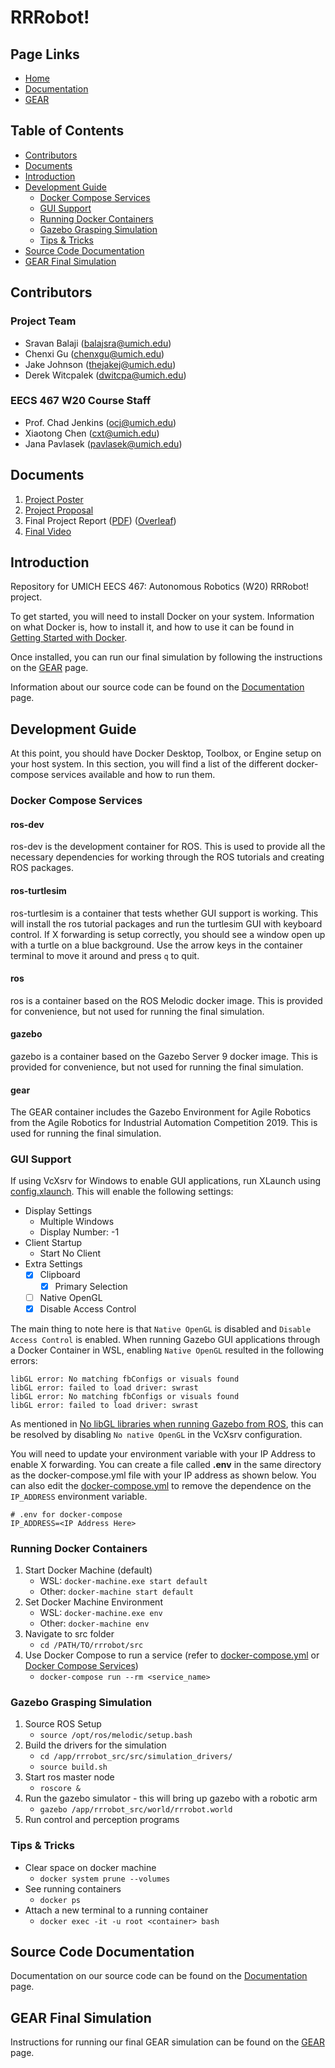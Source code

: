 # RRRobot! <!-- omit in toc -->

## Page Links <!-- omit in toc -->
- [Home](home.md)
- [Documentation](documentation.md)
- [GEAR](gear.md)

## Table of Contents <!-- omit in toc -->
- [Contributors](#contributors)
- [Documents](#documents)
- [Introduction](#introduction)
- [Development Guide](#development-guide)
  - [Docker Compose Services](#docker-compose-services)
  - [GUI Support](#gui-support)
  - [Running Docker Containers](#running-docker-containers)
  - [Gazebo Grasping Simulation](#gazebo-grasping-simulation)
  - [Tips & Tricks](#tips--tricks)
- [Source Code Documentation](#source-code-documentation)
- [GEAR Final Simulation](#gear-final-simulation)

## Contributors

### Project Team <!-- omit in toc -->

- Sravan Balaji ([balajsra@umich.edu](mailto:balajsra@umich.edu))
- Chenxi Gu ([chenxgu@umich.edu](mailto:chenxgu@umich.edu))
- Jake Johnson ([thejakej@umich.edu](mailto:thejakej@umich.edu))
- Derek Witcpalek ([dwitcpa@umich.edu](mailto:dwitcpa@umich.edu))

### EECS 467 W20 Course Staff <!-- omit in toc -->

- Prof. Chad Jenkins ([ocj@umich.edu](mailto:ocj@umich.edu))
- Xiaotong Chen ([cxt@umich.edu](mailto:cxt@umich.edu))
- Jana Pavlasek ([pavlasek@umich.edu](mailto:pavlasek@umich.edu))

## Documents

1. [Project Poster](1.%20Project%20Poster.pdf)
2. [Project Proposal](2.%20Project%20Proposal.pdf)
3. Final Project Report ([PDF](3.%20Final%20Report.pdf)) ([Overleaf](https://www.overleaf.com/read/ncvksrzpvbmr))
4. [Final Video](https://youtu.be/8zPHrQUhbwU)

## Introduction

Repository for UMICH EECS 467: Autonomous Robotics (W20) RRRobot! project.

To get started, you will need to install Docker on your system. Information on what Docker is, how to install it, and how to use it can be found in [Getting Started with Docker](https://sravanbalaji.com/Web%20Pages/blog_docker.html).

Once installed, you can run our final simulation by following the instructions on the [GEAR](gear.md) page.

Information about our source code can be found on the [Documentation](documentation.md) page.

## Development Guide

At this point, you should have Docker Desktop, Toolbox, or Engine setup on your host system. In this section, you will find a list of the different docker-compose services available and how to run them.

### Docker Compose Services

#### ros-dev <!-- omit in toc -->

ros-dev is the development container for ROS. This is used to provide all the necessary dependencies for working through the ROS tutorials and creating ROS packages.

#### ros-turtlesim <!-- omit in toc -->

ros-turtlesim is a container that tests whether GUI support is working. This will install the ros tutorial packages and run the turtlesim GUI with keyboard control. If X forwarding is setup correctly, you should see a window open up with a turtle on a blue background. Use the arrow keys in the container terminal to move it around and press `q` to quit.

#### ros <!-- omit in toc -->

ros is a container based on the ROS Melodic docker image. This is provided for convenience, but not used for running the final simulation.

#### gazebo <!-- omit in toc -->

gazebo is a container based on the Gazebo Server 9 docker image. This is provided for convenience, but not used for running the final simulation.

#### gear <!-- omit in toc -->

The GEAR container includes the Gazebo Environment for Agile Robotics from the Agile Robotics for Industrial Automation Competition 2019. This is used for running the final simulation.

### GUI Support

If using VcXsrv for Windows to enable GUI applications, run XLaunch using [config.xlaunch](https://github.com/EECS-467-W20-RRRobot-Project/RRRobot/blob/master/utils/config.xlaunch). This will enable the following settings:

- Display Settings
  - Multiple Windows
  - Display Number: -1
- Client Startup
  - Start No Client
- Extra Settings
  - [x] Clipboard
    - [x] Primary Selection
  - [ ] Native OpenGL
  - [x] Disable Access Control

The main thing to note here is that `Native OpenGL` is disabled and `Disable Access Control` is enabled. When running Gazebo GUI applications through a Docker Container in WSL, enabling `Native OpenGL` resulted in the following errors:

```
libGL error: No matching fbConfigs or visuals found
libGL error: failed to load driver: swrast
libGL error: No matching fbConfigs or visuals found
libGL error: failed to load driver: swrast
```

As mentioned in [No libGL libraries when running Gazebo from ROS](https://github.com/microsoft/WSL/issues/3644#issuecomment-434556680), this can be resolved by disabling `No native OpenGL` in the VcXsrv configuration.

You will need to update your environment variable with your IP Address to enable X forwarding. You can create a file called **.env** in the same directory as the docker-compose.yml file with your IP address as shown below. You can also edit the [docker-compose.yml](https://github.com/EECS-467-W20-RRRobot-Project/RRRobot/blob/master/docker_env/docker-compose.yml) to remove the dependence on the `IP_ADDRESS` environment variable.

```
# .env for docker-compose
IP_ADDRESS=<IP Address Here>
```

### Running Docker Containers

1. Start Docker Machine (default)
    - WSL: `docker-machine.exe start default`
    - Other: `docker-machine start default`
2. Set Docker Machine Environment
    - WSL: `docker-machine.exe env`
    - Other: `docker-machine env`
3. Navigate to src folder
    - `cd /PATH/TO/rrrobot/src`
4. Use Docker Compose to run a service (refer to [docker-compose.yml](https://github.com/EECS-467-W20-RRRobot-Project/RRRobot/blob/master/docker_env/docker-compose.yml) or [Docker Compose Services](#docker-compose-services))
   - `docker-compose run --rm <service_name>`

### Gazebo Grasping Simulation

1. Source ROS Setup
   - `source /opt/ros/melodic/setup.bash`
2. Build the drivers for the simulation
   - `cd /app/rrrobot_src/src/simulation_drivers/`
   - `source build.sh`
3. Start ros master node
   - `roscore &`
4. Run the gazebo simulator - this will bring up gazebo with a robotic arm
   - `gazebo /app/rrrobot_src/world/rrrobot.world`
5. Run control and perception programs

### Tips & Tricks

- Clear space on docker machine
  - `docker system prune --volumes`
- See running containers
  - `docker ps`
- Attach a new terminal to a running container
  - `docker exec -it -u root <container> bash`

## Source Code Documentation

Documentation on our source code can be found on the [Documentation](documentation.md) page.

## GEAR Final Simulation

Instructions for running our final GEAR simulation can be found on the [GEAR](gear.md) page.

